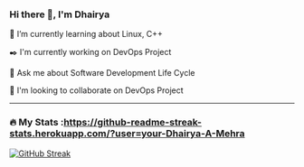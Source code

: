 ###                                                                  Hi there 👋, I'm Dhairya
🌱 I’m currently learning about Linux, C++

✒️ I'm currently working on DevOps Project

💬 Ask me about Software Development Life Cycle

👯 I'm looking to collaborate on DevOps Project

---
### :fire: My Stats :https://github-readme-streak-stats.herokuapp.com/?user=your-Dhairya-A-Mehra
[![GitHub Streak](http://github-readme-streak-stats.herokuapp.com?user=your-Dhairya-A-Mehra&theme=dark&background=000000)](https://git.io/streak-stats)
